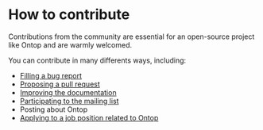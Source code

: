 # How to contribute

Contributions from the community are essential for an open-source project like Ontop and are warmly welcomed.

You can contribute in many differents ways, including:
 * [Filling a bug report](/community/contributing/bug-report)
 * [Proposing a pull request](/community/contributing/pull-request)
 * [Improving the documentation](/community/contributing/documentation)
 * [Participating to the mailing list](/community/support)
 * Posting about Ontop
 * [Applying to a job position related to Ontop](/community/contributing/jobs)
